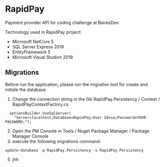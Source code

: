 # RapidPay
Payment provider API for coding challenge at BairesDev

Technology used in RapidPay project:
* Microsoft NetCore 5
* SQL Server Express 2019
* EntityFramework 5
* Microsoft Visual Studion 2019

## Migrations
Before run the application, please run the migration tool for create and initiale the database
1. Change the connection string in the file RapidPay.Persistency / Context / RapidPayContextFactory.cs
~~~
  optionsBuilder.UseSqlServer(
    "Server=localhost;Database=RapidPay;User Id=sa;Password=YOUR-PASSWORD;");
~~~
2. Open the PM Console in Tools / Nuget Package Manager / Package Manager Console
3. execute the following migrations command:
~~~
update-database -p RapidPay.Persistency -s RapidPay.Persistency
~~~
5. jhh
